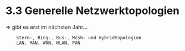 # 3.3 Generelle Netzwerktopologien

=> gibt es erst im nächsten Jahr...

        Stern-, Ring-, Bus-, Mesh- und Hybridtopologien
        LAN, MAN, WAN, WLAN, PAN